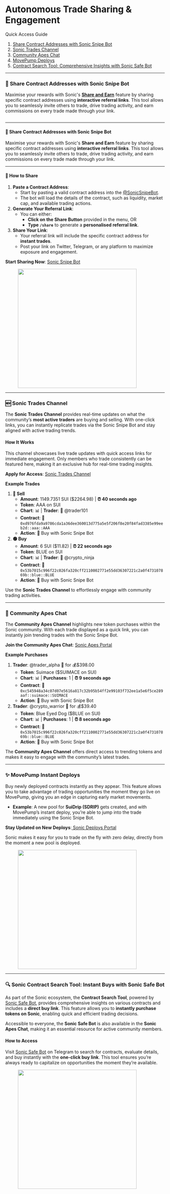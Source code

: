 # Autonomous Trade Sharing & Engagement

Quick Access Guide

1. [Share Contract Addresses with Sonic Snipe Bot](autonomous-trade-sharing-and-engagement.md#share-contract-addresses-with-sonic-snipe-bot)
2. [Sonic Trades Channel](autonomous-trade-sharing-and-engagement.md#sonic-trades-channel)&#x20;
3. [Community Apes Chat](autonomous-trade-sharing-and-engagement.md#community-apes-chat)
4. [MovePump Deploys](autonomous-trade-sharing-and-engagement.md#movepump-instant-deploys)
5. [Contract Search Tool: Comprehensive Insights with Sonic Safe Bot](autonomous-trade-sharing-and-engagement.md#sonic-contract-search-tool-instant-buys-with-sonic-safe-bot)

***

### 🔗 Share Contract Addresses with Sonic Snipe Bot

Maximise your rewards with Sonic's [**Share and Earn**](../ecosystem/refer-and-earn-with-sonic.md) feature by sharing specific contract addresses using **interactive referral links**. This tool allows you to seamlessly invite others to trade, drive trading activity, and earn commissions on every trade made through your link.

<figure><img src="../.gitbook/assets/Screenshot 2024-10-09 at 1.52.58 PM.png" alt=""><figcaption></figcaption></figure>

***

#### **🔗 Share Contract Addresses with Sonic Snipe Bot**

Maximise your rewards with Sonic's **Share and Earn** feature by sharing specific contract addresses using **interactive referral links**. This tool allows you to seamlessly invite others to trade, drive trading activity, and earn commissions on every trade made through your link.

***

#### **📌 How to Share**

1. **Paste a Contract Address**:
   * Start by pasting a valid contract address into the [@SonicSnipeBot](https://t.me/SonicSnipeBot).
   * The bot will load the details of the contract, such as liquidity, market cap, and available trading actions.
2. **Generate Your Referral Link**:
   * You can either:
     * **Click on the Share Button** provided in the menu, OR
     * **Type `/share`** to generate a **personalised referral link**.
3. **Share Your Link**:
   * Your referral link will include the specific contract address for **instant trades**.
   * Post your link on Twitter, Telegram, or any platform to maximize exposure and engagement.

**Start Sharing Now**: [Sonic Snipe Bot](https://t.me/SonicSnipeBot)

<figure><img src="../.gitbook/assets/Screenshot 2024-12-17 at 4.03.58 pm.png" alt="" width="375"><figcaption></figcaption></figure>

***

### 🆕 Sonic Trades Channel

The **Sonic Trades Channel** provides real-time updates on what the community’s **most active traders** are buying and selling. With one-click links, you can instantly replicate trades via the Sonic Snipe Bot and stay aligned with active trading trends.

#### How It Works

This channel showcases live trade updates with quick access links for immediate engagement. Only members who trade consistently can be featured here, making it an exclusive hub for real-time trading insights.

**Apply for Access**: [Sonic Trades Channel](https://t.me/+7GlqV0NKsd1hN2U1)

**Example Trades**

1. **🔴 Sell**
   * **Amount**: 1149.7351 SUI ($2264.98) | **⏰ 40 seconds ago**
   * **Token**: AAA on SUI
   * **Chart**: 📊 | **Trader**: 👥 @trader101
   * **Contract**: 📌 `0xd976fda9a9786cda1a36dee360013d775a5e5f206f8e20f84fad3385e99eeb2d::aaa::AAA`
   * **Action**: 🚀 Buy with Sonic Snipe Bot
2. **🟢 Buy**
   * **Amount**: 6 SUI ($11.82) | **⏰ 22 seconds ago**
   * **Token**: BLUE on SUI
   * **Chart**: 📊 | **Trader**: 👥 @crypto\_ninja
   * **Contract**: 📌 `0x53b7015c996f22c026fa320cff2110002771e55dd36307221c2a0f473107869b::blue::BLUE`
   * **Action**: 🚀 Buy with Sonic Snipe Bot

Use the **Sonic Trades Channel** to effortlessly engage with community trading activities.

***

### 🐒 Community Apes Chat

The **Community Apes Channel** highlights new token purchases within the Sonic community. With each trade displayed as a quick link, you can instantly join trending trades with the Sonic Snipe Bot.

**Join the Community Apes Chat**: [Sonic Apes Portal](https://t.me/sonicApesPortal)

**Example Purchases**

1. **Trader**: @trader\_alpha 🌟 for 💰$398.00
   * **Token**: Suimace ($SUIMACE on SUI)
   * **Chart**: 📊 | **Purchases**: 1 | **⏰ 9 seconds ago**
   * **Contract**: 📌 `0xc545948a34c07d07e5616a817c32b95b54ff2e99103f732ee1a5e6f5ce289aaf::suimace::SUIMACE`
   * **Action**: 🚀 Buy with Sonic Snipe Bot
2. **Trader**: @crypto\_warrior 🌟 for 💰$39.40
   * **Token**: Blue Eyed Dog ($BLUE on SUI)
   * **Chart**: 📊 | **Purchases**: 1 | **⏰ 8 seconds ago**
   * **Contract**: 📌 `0x53b7015c996f22c026fa320cff2110002771e55dd36307221c2a0f473107869b::blue::BLUE`
   * **Action**: 🚀 Buy with Sonic Snipe Bot

The **Community Apes Channel** offers direct access to trending tokens and makes it easy to engage with the community’s latest trades.

***

### ✨ MovePump Instant Deploys

Buy newly deployed contracts instantly as they appear. This feature allows you to take advantage of trading opportunities the moment they go live on MovePump, giving you an edge in capturing early market movements.

* **Example**: A new pool for **SuiDrip (SDRIP)** gets created, and with MovePump’s instant deploy, you’re able to jump into the trade immediately using the Sonic Snipe Bot.

**Stay Updated on New Deploys**:[ Sonic Deploys Portal](https://t.me/SonicDeploysPortal)

Sonic makes it easy for you to trade on the fly with zero delay, directly from the moment a new pool is deployed.

<figure><img src="../.gitbook/assets/Screenshot 2024-10-09 at 1.15.08 PM.png" alt="" width="375"><figcaption></figcaption></figure>

***

### 🔍 Sonic Contract Search Tool: Instant Buys with Sonic Safe Bot

As part of the Sonic ecosystem, the **Contract Search Tool**, powered by [Sonic Safe Bot](https://t.me/sonicSafeBot), provides comprehensive insights on various contracts and includes a **direct buy link**. This feature allows you to **instantly purchase tokens on Sonic**, enabling quick and efficient trading decisions.

Accessible to everyone, the **Sonic Safe Bot** is also available in the **Sonic Apes Chat**, making it an essential resource for active community members.

#### How to Access

Visit [Sonic Safe Bot](https://t.me/sonicSafeBot) on Telegram to search for contracts, evaluate details, and buy instantly with the **one-click buy link**. This tool ensures you’re always ready to capitalize on opportunities the moment they’re available.

<figure><img src="../.gitbook/assets/Screenshot 2024-10-09 at 1.55.09 PM.png" alt="" width="375"><figcaption></figcaption></figure>

